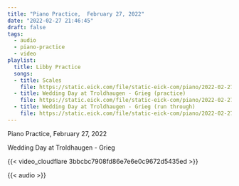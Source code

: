 ```yaml
---
title: "Piano Practice,  February 27, 2022"
date: "2022-02-27 21:46:45"
draft: false
tags:
  - audio
  - piano-practice
  - video
playlist:
  title: Libby Practice
  songs:
  - title: Scales
    file: https://static.eick.com/file/static-eick-com/piano/2022-02-27-001.mp3
  - title: Wedding Day at Troldhaugen - Grieg (practice)
    file: https://static.eick.com/file/static-eick-com/piano/2022-02-27-002.mp3
  - title: Wedding Day at Troldhaugen - Grieg (run through)
    file: https://static.eick.com/file/static-eick-com/piano/2022-02-27-004.mp3
---
```

Piano Practice, February 27, 2022

<!--more-->

Wedding Day at Troldhaugen - Grieg

{{< video_cloudflare 3bbcbc7908fd86e7e6e0c9672d5435ed >}}

{{< audio >}}
